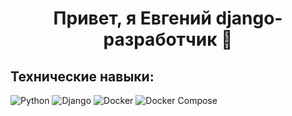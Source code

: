 <h1 align="center">
Привет, я Евгений django-разработчик 👋
</h1>

## Технические навыки:
![Python](https://img.shields.io/badge/python-3670A0?style=for-the-badge&logo=python&logoColor=ffdd54)
![Django](https://img.shields.io/badge/django-%23092E20.svg?style=for-the-badge&logo=django&logoColor=white)
![Docker](https://img.shields.io/badge/docker-%230db7ed.svg?style=for-the-badge&logo=docker&logoColor=white)
![Docker Compose](https://img.shields.io/badge/docker%20compose-green.svg?style=for-the-badge&logo=docker&logoColor=white)
